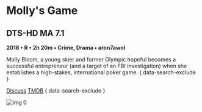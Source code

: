# Molly's Game

## DTS-HD MA 7.1

**2018 • R • 2h 20m • Crime, Drama • aron7awol**

Molly Bloom, a young skier and former Olympic hopeful becomes a successful entrepreneur (and a target of an FBI investigation) when she establishes a high-stakes, international poker game.
{ data-search-exclude }

[Discuss](https://www.avsforum.com/threads/bass-eq-for-filtered-movies.2995212/post-56926964)  [TMDB](https://www.themoviedb.org/movie/396371)
{ data-search-exclude }

![img 0](https://i.imgur.com/n6Liskw.jpg)

